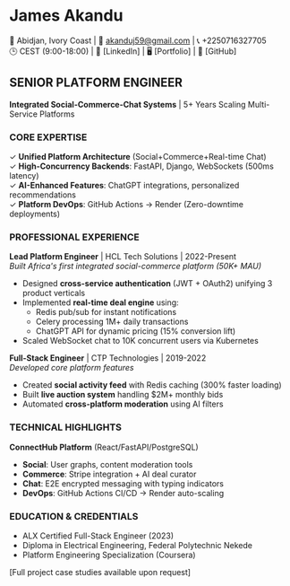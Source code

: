 # James Akandu  
📍 Abidjan, Ivory Coast | 📧 akanduj59@gmail.com | 📞 +2250716327705  
🕒 CEST (9:00-18:00) | 🔗 [LinkedIn] | 🖥️ [Portfolio] | 🐙 [GitHub]  

## SENIOR PLATFORM ENGINEER  
**Integrated Social-Commerce-Chat Systems** | 5+ Years Scaling Multi-Service Platforms  

### CORE EXPERTISE  
✓ **Unified Platform Architecture** (Social+Commerce+Real-time Chat)  
✓ **High-Concurrency Backends**: FastAPI, Django, WebSockets (500ms latency)  
✓ **AI-Enhanced Features**: ChatGPT integrations, personalized recommendations  
✓ **Platform DevOps**: GitHub Actions → Render (Zero-downtime deployments)  

### PROFESSIONAL EXPERIENCE  

**Lead Platform Engineer** | HCL Tech Solutions | 2022-Present  
*Built Africa's first integrated social-commerce platform (50K+ MAU)*  
- Designed **cross-service authentication** (JWT + OAuth2) unifying 3 product verticals  
- Implemented **real-time deal engine** using:  
  - Redis pub/sub for instant notifications  
  - Celery processing 1M+ daily transactions  
  - ChatGPT API for dynamic pricing (15% conversion lift)  
- Scaled WebSocket chat to 10K concurrent users via Kubernetes  

**Full-Stack Engineer** | CTP Technologies | 2019-2022  
*Developed core platform features*  
- Created **social activity feed** with Redis caching (300% faster loading)  
- Built **live auction system** handling $2M+ monthly bids  
- Automated **cross-platform moderation** using AI filters  

### TECHNICAL HIGHLIGHTS  
**ConnectHub Platform** (React/FastAPI/PostgreSQL)  
- **Social**: User graphs, content moderation tools  
- **Commerce**: Stripe integration + AI deal curator  
- **Chat**: E2E encrypted messaging with typing indicators  
- **DevOps**: GitHub Actions CI/CD → Render auto-scaling  

### EDUCATION & CREDENTIALS  
- ALX Certified Full-Stack Engineer (2023)  
- Diploma in Electrical Engineering, Federal Polytechnic Nekede  
- Platform Engineering Specialization (Coursera)  

[Full project case studies available upon request]  
